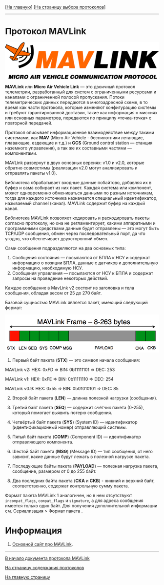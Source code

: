 [[На главную]](../../README.md) [[На страницу выбора протоколов]](../README.md)

---

# Протокол MAVLink

<p align="center"><img  src="../images/img_MAVLink_logo.png"  width="800" alt="Smoothing"/></p>

**MAVLink** или **Micro Air Vehicle Link** — это двоичный протокол телеметрии, разработанный для систем с ограниченными ресурсами и каналами с ограниченной полосой пропускания. Потоки телеметрических данных передаются в многоадресной схеме, в то время как части протокола, которые изменяют конфигурацию системы и требуют гарантированной доставки, такие как информация о миссиях или основных параметров, передаются по принципу «точка-точка» с повторной передачей.

Протокол описывает информационное взаимодействие между такими системами, как **MAV** (Micro Air Vehicle - беспилотники летающие, плавающие, ездеющие и т.д.) и **GCS** (Ground control station — станция наземного управления), а так же их составными частями — компонентами.

MAVLink развернут в двух основных версиях: v1.0 и v2.0, которые обратно совместимы (реализации v2.0 могут анализировать и отправлять пакеты v1.0).

Библиотека обрабатывает входные данные побайтово, добавляя их в буфер и сама собирает из них пакет. Каждая система или компонент, может одновременно обмениваться данными по разным источникам, тогда для каждого источника назначается специальный идентификатор, называемый channel (канал). MAVLink содержит буфер на каждый канал.

Библиотека MAVLink позволяет кодировать и раскодировать пакеты согласно протоколу, но она не регламентирует, какими аппаратными и программными средствами данные будет отправлены — это могут быть TCP/UDP сообщения, обмен через последовательный порт, да что угодно, что обеспечивает двухсторонний обмен.

Сами сообщения подразделяются на два основных типа:
1. Сообщения состояния — посылаются от БПЛА к НСУ и содержат информацию о позиции БПЛА, данные с датчиков и дополнительную информацию, необходимую НСУ.
2. Сообщения управления — посылаются от НСУ к БПЛА и содержат запросы на проведение некоторых действий.

Каждое сообщение в MavLink v2 состоит из заголовка и тела сообщения, обладая весом от 25 до 270 байт.

Базовой сущностью MAVLink является пакет, имеющий следующий формат:

<p align="center"><img  src="../images/prot_MAVLink_001.png"  width="600" alt="Smoothing"/></p>

1. Первый байт пакета (**STX**) — это символ начала сообщения:

MAVLink v2: HEX: 0xFD   =>   BIN: 0b11111101   =>   DEC: 253

MAVLink v1: HEX: 0xFE   =>   BIN: 0b11111110   =>   DEC: 254

MAVLink v0.9: HEX: 0x55   =>   BIN: 0b01010101   =>   DEC: 85

2. Второй байт пакета (**LEN**) — длинна полезной нагрузки (сообщения).

3. Третий байт пакета (**SEQ**) — содержит счётчик пакета (0-255), который помогает выявить потерю сообщения.

4. Четвёртый байт пакета (**SYS**) (System ID) — идентификатор (идентификационный номер) отправляющий системы.

5. Пятый байт пакета (**COMP**) (Component ID) — идентификатор отправляющего компонента.

6. Шестой байт пакета (**MSG**) (Message ID) — тип сообщения, от него зависит, какие данные будут лежать в полезной нагрузке пакета.

7. Последующие байты пакета (**PAYLOAD**) — полезная нагрузка пакета, сообщение, размером от 0 до 255 байт.

8. Два последних байта пакета (**CKA** и **CKB**) - нижний и верхний байт, соответственно, содержат контрольную сумму пакета.

Формат пакета MAVLink 1 аналогичен, но в нем отсутствуют `incompat_flags`, `compat_flags` и `signature`, а для адреса сообщения имеется только один байт. Для получения дополнительной информации см. Сериализация > Формат пакета .

# Информация

1. [Основной сайт про MAVLink](https://mavlink.io/en/).

---

[В начало документа протокола MAVLink](#протокол-mavlink)

[На страницу содержания протоколов](../README.md)

[На главную страницу](../../README.md)